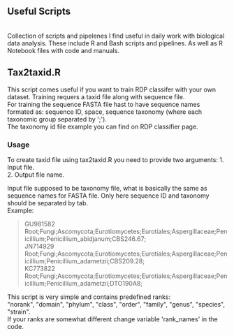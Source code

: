 <h2> Useful Scripts</h2>
</br>
Collection of scripts and pipelenes I find useful in daily work with biological data analysis.
These include R and Bash scripts and pipelines. As well as R Notebook files with code and manuals. 
</br>

<h2>Tax2taxid.R</h2>
This script comes useful if you want to train RDP classifer with your own dataset. Training requers a taxid file along with sequence file.  
</br>
For training the sequence FASTA file hast to have sequence names formated as: sequence ID, space, sequence taxonomy (where each taxonomic group separated by ';'). 
</br>
The taxonomy id file example you can find on RDP classifier page.

<h3>Usage</h3>
To create taxid file using tax2taxid.R you need to provide two arguments:
1. Input file.<br>
2. Output file name.<br>

Input file supposed to be taxonomy file, what is basically the same as sequence names for FASTA file. Only here sequence ID and taxonomy should be separated by tab.<br>
Example:<br>
<blockquote>
GU981582	Root;Fungi;Ascomycota;Eurotiomycetes;Eurotiales;Aspergillaceae;Penicillium;Penicillium_abidjanum;CBS246.67;<br>
JN714929	Root;Fungi;Ascomycota;Eurotiomycetes;Eurotiales;Aspergillaceae;Penicillium;Penicillium_adametzii;CBS209.28;<br>
KC773822	Root;Fungi;Ascomycota;Eurotiomycetes;Eurotiales;Aspergillaceae;Penicillium;Penicillium_adametzii;DTO190A8;<br>
</blockquote>

This script is very simple and contains predefined ranks:<br>
"norank", "domain", "phylum", "class", "order", "family", "genus", "species", "strain".<br>
If your ranks are somewhat different change variable 'rank_names' in the code. 
